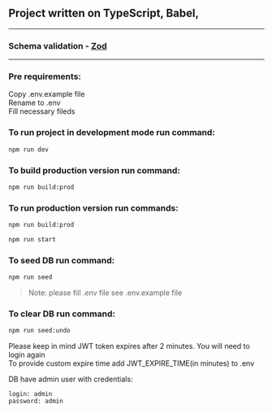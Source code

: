 ## Project written on TypeScript, Babel,

---

### Schema validation - [Zod](https://www.npmjs.com/package/zod)

---

### Pre requirements:
Copy .env.example file  
Rename to .env  
Fill necessary fileds

### To run project in development mode run command:
```bash
npm run dev
```

### To build production version run command:
```bash
npm run build:prod
```

### To run production version run commands:
```bash
npm run build:prod

npm run start
```
### To seed DB run command:
```bash
npm run seed
```
>Note: please fill .env file see .env.example file

### To clear DB run command:
```bash
npm run seed:undo
```

Please keep in mind JWT token expires after 2 minutes. You will need to login again  
To provide custom expire time add JWT_EXPIRE_TIME(in minutes) to .env

DB have admin user with credentials:
```
login: admin
password: admin
```
